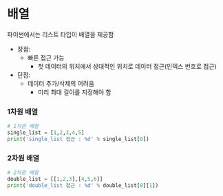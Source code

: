 # 배열

파이썬에서는 리스트 타입이 배열을 제공함

- 장점:
  - 빠른 접근 가능
    - 첫 데이터의 위치에서 상대적인 위치로 데이터 접근(인덱스 번호로 접근)
- 단점:
  - 데이터 추가/삭제의 어려움
    - 미리 최대 길이를 지정해야 함

### 1차원 배열

```python
# 1차원 배열
single_list = [1,2,3,4,5]
print('single_list 접근 : %d' % single_list[0])
```

### 2차원 배열

```python
# 2차원 배열
double_list = [[1,2,3],[4,5,6]]
print('double_list 접근 : %d' % double_list[0][1])
```

